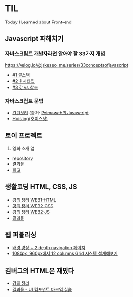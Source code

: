 # TIL
Today I Learned about Front-end

## Javascript 파헤치기
### 자바스크립트 개발자라면 알아야 할 33가지 개념
https://velog.io/@jakeseo_me/series/33conceptsofjavascript
- [#1 콜스택](https://www.notion.so/leediana/1-44ce35f01c9e490c95106728e0714810)
- [#2 원시타입](https://www.notion.so/leediana/2-c5bf6ec408634872921a3a9d3f6f67b0)
- [#3 값 vs 참조](https://www.notion.so/leediana/3-vs-a9922c85eda1479a8a80fa0b23f0aeb0)
### 자바스크립트 문법
- [간단정리](https://www.notion.so/leediana/20c93d5e694c4ab8b0730ac92172c89d)
  (출처: [Poimaweb의 Javascript](https://poiemaweb.com/coding))
- [Hoisting(호이스팅)](https://medium.com/@_diana_lee/javascript-hoisting-%ED%98%B8%EC%9D%B4%EC%8A%A4%ED%8C%85-2df9955db5c7)

## 토이 프로젝트
1. 영화 소개 앱 
- [repository](https://github.com/DianaLeee/TIL/tree/master/coding/movie-app)
- [결과물](https://dianaleee.github.io/movie-introduction-app/)
- [회고](https://www.notion.so/leediana/3c5a60aaa8914790a491622177815452)

## 생활코딩 HTML, CSS, JS
- [강의 정리 WEB1-HTML](https://www.notion.so/leediana/WEB1-HTML-66599dadf8c54c33b879c0180d2f7790)
- [강의 정리 WEB2-CSS](https://www.notion.so/leediana/WEB2-CSS-dd21b49123c54c93a16e1e1c2aa9c7c8)
- [강의 정리 WEB2-JS](https://www.notion.so/leediana/WEB2-JavaScript-afb9e5c8c1ee4037872ec16d57234c23)
- [결과물](https://dianaleee.github.io/TIL/HTML/web/index.html)
   
## 웹 퍼블리싱
- [배경 영상 + 2 depth navigation 페이지](https://dianaleee.github.io/TIL/video-background-page/index.html)
- [1080px, 960px에서 12 columns Grid 시스템 설계해보기](https://dianaleee.github.io/TIL/grid/1080-grid-system/grid.html)

## 김버그의 HTML은 재밌다
- [강의 정리](https://www.notion.so/leediana/HTML-58e4ebd2990d4aac8c7dd3d024f4484e)
- [결과물 - UI 컴포넌트 마크업 실습](https://dianaleee.github.io/TIL/markup-practice/index.html)
